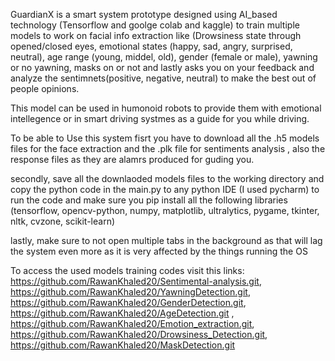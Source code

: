 GuardianX is a smart system prototype designed using AI_based technology (Tensorflow and goolge colab and kaggle) to train multiple models to work on facial info extraction like (Drowsiness state through opened/closed eyes, emotional states (happy, sad, angry, surprised, neutral), age range (young, middel, old), gender (female or male), yawning or no yawning, masks on or not and lastly asks you on your feedback and analyze the sentimnets(positive, negative, neutral) to make the best out of people opinions.

This model can be used in humonoid robots to provide them with emotional intellegence or in smart driving systmes as a guide for you while driving.

To be able to Use this system fisrt you have to download all the .h5 models files for the face extraction and the .plk file for sentiments analysis , also the response files as they are alamrs produced for guding you.

secondly, save all the downlaoded models files to the working directory and copy the python code in the main.py to any python IDE (I used pycharm) to run the code and make sure you pip install all the following libraries (tensorflow, opencv-python, numpy, matplotlib, ultralytics, pygame, tkinter, nltk, cvzone, scikit-learn)

lastly, make sure to not open multiple tabs in the background as that will lag the system even more as it is very affected by the things running the OS

To access the used models training codes visit this links: https://github.com/RawanKhaled20/Sentimental-analysis.git, https://github.com/RawanKhaled20/YawningDetection.git, https://github.com/RawanKhaled20/GenderDetection.git, https://github.com/RawanKhaled20/AgeDetection.git
, https://github.com/RawanKhaled20/Emotion_extraction.git, https://github.com/RawanKhaled20/Drowsiness_Detection.git, https://github.com/RawanKhaled20/MaskDetection.git
